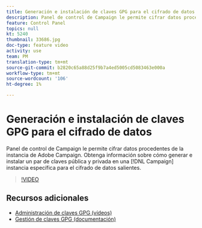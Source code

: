 ```yaml
---
title: Generación e instalación de claves GPG para el cifrado de datos
description: Panel de control de Campaign le permite cifrar datos procedentes de la instancia de Adobe Campaign. Obtenga información sobre cómo generar e instalar un par de claves pública y privada en una instancia de Campaña específica para el cifrado de datos salientes.
feature: Control Panel
topics: null
kt: 5240
thumbnail: 33686.jpg
doc-type: feature video
activity: use
team: PM
translation-type: tm+mt
source-git-commit: b2820c65a88d25f9b7a4ed5005cd5083463e000a
workflow-type: tm+mt
source-wordcount: '106'
ht-degree: 1%

---
```



# Generación e instalación de claves GPG para el cifrado de datos

Panel de control de Campaign le permite cifrar datos procedentes de la instancia de Adobe Campaign. Obtenga información sobre cómo generar e instalar un par de claves pública y privada en una [!DNL Campaign] instancia específica para el cifrado de datos salientes.

>[!VIDEO](https://video.tv.adobe.com/v/36386?quality=12)

## Recursos adicionales

* [Administración de claves GPG (vídeos)](./gpg-key-management-overview.md)
* [Gestión de claves GPG (documentación)](https://docs.adobe.com/content/help/en/control-panel/using/instances-settings/gpg-keys-management.html)

